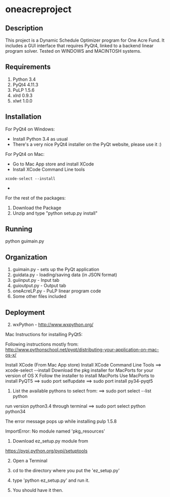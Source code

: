 # oneacreproject


Description
------------------------
This project is a Dynamic Schedule Optimizer program for One Acre Fund. It includes a GUI interface that requires PyQt4, linked to a backend linear program solver. Tested on WINDOWS and MACINTOSH systems.

Requirements
------------------------
1. Python 3.4
2. PyQt4 4.11.3
3. PuLP 1.5.6
4. xlrd 0.9.3
5. xlwt 1.0.0

Installation
------------------------
For PyQt4 on Windows:
- Install Python 3.4 as usual
- There's a very nice PyQt4 installer on the PyQt website, please use it :)

For PyQt4 on Mac:
- Go to Mac App store and install XCode
- Install XCode Command Line tools 
```
xcode-select --install
```
-  

For the rest of the packages:
1. Download the Package
2. Unzip and type "python setup.py install"

Running
------------------------
python guimain.py

Organization
------------------------
1. guimain.py - sets up the PyQt application
2. guidata.py - loading/saving data (in JSON format)
3. guiinput.py - Input tab
4. guioutput.py - Output tab
5. oneAcreLP.py - PuLP linear program code
6. Some other files included

Deployment
------------------------

2. wxPython - http://www.wxpython.org/

Mac Instructions for installing PyQt5:

Following instructions mostly from:
http://www.pythonschool.net/pyqt/distributing-your-application-on-mac-os-x/

Install XCode (From Mac App store)
Install XCode Command Line Tools
==> xcode-select --install
Download the pkg installer for MacPorts for your version of OS X
Follow the installer to install MacPorts
Use MacPorts to install PyQT5
==> sudo port selfupdate
==> sudo port install py34-pyqt5

1. List the available pythons to select from:
==> sudo port select --list python

run version python3.4 through terminal
==> sudo port select python python34

The error message pops up while installing pulp 1.5.8

ImportError: No module named 'pkg_resources'

1) Download ez_setup.py module from

https://pypi.python.org/pypi/setuptools

2) Open a Terminal

3) cd to the directory where you put the 'ez_setup.py'

4) type 'python ez_setup.py' and run it.

5) You should have it then.

